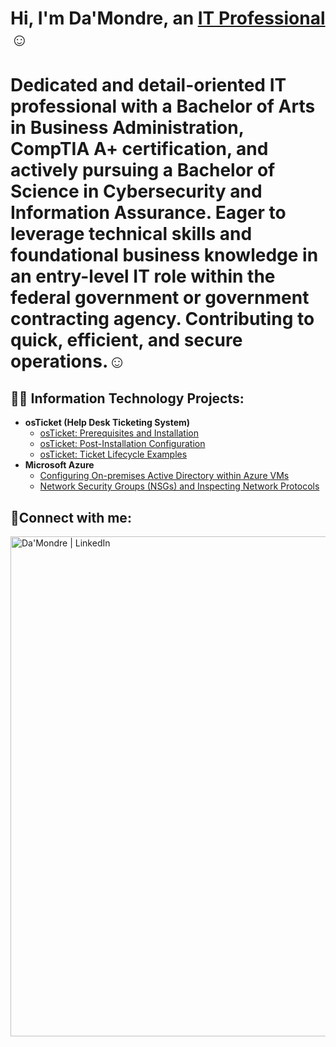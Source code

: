 <h1>Hi, I'm Da'Mondre, an <a href="https://www.linkedin.com/in/dlynch7/">IT Professional</a>☺</h1>

<h1>Dedicated and detail-oriented IT professional with a Bachelor of Arts in Business Administration, CompTIA A+ certification, and actively pursuing a Bachelor of Science in Cybersecurity and Information Assurance. Eager to leverage technical skills and foundational business knowledge in an entry-level IT role within the federal government or government contracting agency. Contributing to quick, efficient, and secure operations.</a>☺</h1>

<h2>👨‍💻 Information Technology Projects:</h2>

- <b>osTicket (Help Desk Ticketing System)</b>
  - [osTicket: Prerequisites and Installation](https://github.com/joshmadakorcc/osticket-prereqs)
  - [osTicket: Post-Installation Configuration](https://github.com/joshmadakorcc/post-install-config)
  - [osTicket: Ticket Lifecycle Examples](https://github.com/joshmadakorcc/ticket-lifecycle)
- <b>Microsoft Azure</b>
  - [Configuring On-premises Active Directory within Azure VMs](https://github.com/joshmadakorcc/configure-ad)
  - [Network Security Groups (NSGs) and Inspecting Network Protocols](https://github.com/joshmadakorcc/azure-network-protocols)

<h2>🤳Connect with me:</h2>


[<img align="left" alt="Da'Mondre | LinkedIn" width="800px" src="https:https://www.linkedin.com/in/dlynch7/" />][linkedin]


[linkedin]: https://linkedin.com/in/Josh

[linkedin]: https://www.linkedin.com/in/dlynch7/






